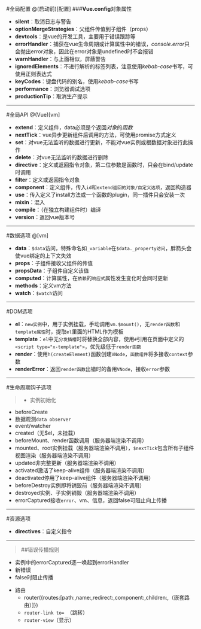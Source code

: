 #全局配置
@(启动前)[配置]
###**Vue.config**对象属性
- **silent**：取消日志与警告
- **optionMergeStrategies**：父组件传值到子组件（props）
- **devtools**：是vue的开发工具，主要用于错误跟踪等
- **errorHandler**：捕获在vue生命周期或计算属性中的错误，*console.error*只会抛出error对象，因此在error对象是undefined时不会报错
- **warnHandler**：与上面相似，屏蔽警告
- **ignoredElements**：不进行解析的标签列表，注意使用*kebab-case*书写，可使用正则表达式
- **keyCodes**：键盘代码的别名，使用*kebab-case*书写
- **performance**：浏览器调试选项
- **productionTip**：取消生产提示

---

#全局API
@(Vue)[vm]
- **extend**：定义组件，data必须是个返回*对象*的*函数*
- **nextTick**：vue异步更新组件后调用的方法，可使用promise方式定义
- **set**：对vue无法监听的数据进行更新，不能对vue实例或根数据对象进行此操作
- **delete**：对vue无法监听的数据进行删除
- **directive**：定义或返回指令对象，第二位参数是函数时，只会在bind/update时调用
- **filter**：定义或返回指令对象
- **component**：定义组件，传入`id`和`extend返回的对象/自定义选项`，返回构造器
- **use**：传入定义了install方法或一个函数的plugin，同一插件只会安装一次
- **mixin**：混入
- **compile**：（在独立构建组件时）编译
- **version**：返回vue版本号

---

#数据选项
@[vm]
- **data**：`$data`访问，特殊命名如`_variable`在`$data._property访问`，胖箭头会使vue绑定的上下文失效
- **props**：子组件接收父组件的传值
- **propsData**：子组件自定义该值
- **computed**：计算属性，在`依赖`的`响应式`属性发生变化时会同时更新
- **methods**：定义vm方法
- **watch**：`$watch`访问

---

#DOM选项
- **el**：`new实例`中，用于实例挂载，手动调用`vm.$mount()`，无`render函数`和`template属性`时，提取`el`里面的HTML作为模板
- **template**：`el`中无`分发插槽`时将替换全部内容，使用`#`引用在页面中定义的`<script type="x-template">`，优先级低于`render函数`
- **render**：使用`h(createElement)`函数创建`VNode`，`函数组件`将多接收`context`参数
- **renderError**：返回`render函数`出错时的备用`VNode`，接收`error`参数

---

#生命周期钩子选项
>*  实例初始化
*   beforeCreate
*   数据观测`data observer`
*   event/watcher
*   created（无$el，未挂载）
*   beforeMount、render函数调用（服务器端渲染不调用）
*   mounted、root实例挂载（服务器端渲染不调用），`$nextTick`包含所有子组件视图渲染（服务器端渲染不调用）
*   updated非完整更新（服务器端渲染不调用）
*   activated激活了keep-alive组件（服务器端渲染不调用）
*   deactivated停用了keep-alive组件（服务器端渲染不调用）
*   beforeDestroy实例即将销毁前（服务器端渲染不调用）
*   destroyed实例、子实例销毁（服务器端渲染不调用）
*   errorCaptured接收`error`、vm、信息，返回false可阻止向上传播

---

#资源选项
- **directives**：自定义指令

---

>##错误传播规则
*   实例中的errorCaptured逐一唤起到errorHandler
*   新错误
*   false时阻止传播

- 路由
    - router({routes:[path:,name:,redirect:,component:,children:,（嵌套路由）]})
    - `router-link to= `（跳转）
    - `router-view`（显示）
